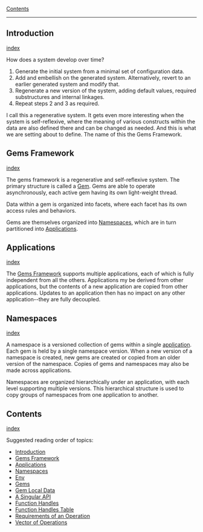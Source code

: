 [Contents](../../Topics/Contents.md)

---

## Introduction
[index](../../Topics/Introduction.md)

How does a system develop over time?

1. Generate the initial system from a minimal set of configuration data.
2. Add and embellish on the generated system. Alternatively, revert to an earlier generated system and modify that.
3. Regenerate a new version of the system, adding default values, required substructures and internal linkages.
4. Repeat steps 2 and 3 as required.

I call this a regenerative system. It gets even more interesting when the system is self-reflexive, where the meaning of various constructs within the data are also defined there and can be changed as needed. And this is what we are setting about to define. The name of this the Gems Framework.

## Gems Framework
[index](../../Topics/Gems%20Framework.md)

The gems framework is a regenerative and self-reflexive system. The primary structure is called a [Gem](../../Topics/Gems.md). Gems are able to operate asynchronously, each active gem having its own light-weight thread.

Data within a gem is organized into facets, where each facet has its own access rules and behaviors.

Gems are themselves organized into [Namespaces](../../Topics/Namespaces.md), which are in turn partitioned into [Applications](../../Topics/Applications.md).

## Applications
[index](../04/April-25-2022.md)

The [Gems Framework](../../Topics/Gems%20Framework.md) supports multiple applications, each of which is fully independent from all the others. Applications my be derived from other applications, but the contents of a new application are copied from other applications. Updates to an application then has no impact on any other application--they are fully decoupled.

## Namespaces
[index](../../Topics/Namespaces.md)

A namespace is a versioned collection of gems within a single [application](../../Topics/Applications.md). Each gem is held by a single namespace version. When a new version of a namespace is created, new gems are created or copied from an older version of the namespace. Copies of gems and namespaces may also be made across applications.

Namespaces are organized hierarchically under an application, with each level supporting multiple versions. This hierarchical structure is used to copy groups of namespaces from one application to another.

## Contents
[index](../../Topics/Contents.md)

Suggested reading order of topics:

- [Introduction](../../Topics/Introduction.md)
- [Gems Framework](../../Topics/Gems%20Framework.md)
- [Applications](../../Topics/Applications.md)
- [Namespaces](../../Topics/Namespaces.md)
- [Env](Topics/Env.md)
- [Gems](Topics/Gems.md)
- [Gem Local Data](Topics/Gem%20Local%20Data.md)
- [A Singular API](Topics/A%20Singular%20API.md)
- [Function Handles](Topics/Function%20Handles.md)
- [Function Handles Table](Topics/Function%20Handles%20Table.md)
- [Requirements of an Operation](Topics/Requirements%20of%20an%20Operation.md)
- [Vector of Operations](../../Topics/Vector%20of%20Operations.md)

